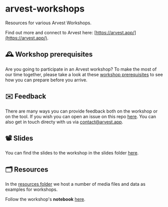 # arvest-workshops

Resources for various Arvest Workshops.

Find out more and connect to Arvest here: [https://arvest.app/](https://arvest.app/).

## 🕰️ Workshop prerequisites

Are you going to participate in an Arvest workshop? To make the most of our time together, please take a look at these [workshop prerequisites](/docs/workshop-prerequisites.md) to see how you can prepare before you arrive.

## ✉️ Feedback

There are many ways you can provide feedback both on the workshop or on the tool. If you wish you can open an issue on this repo [here](https://github.com/ARVEST-APP/arvest-workshops/issues). You can also get in touch directy with us via [contact@arvest.app](mailto:contact@arvest.app).

## 📽️ Slides

You can find the slides to the workshop in the slides folder [here](/slides/).

## 🗂️ Resources

In the [resources folder](/resources/) we host a number of media files and data as examples for workshops.

Follow the workshop's **notebook** [here](https://colab.research.google.com/github/ARVEST-APP/ml-notebooks/blob/main/_colab/workflows/distant-viewing/03-Video-Decomposition-Clustering/03-Video-Decomposition-Clustering.ipynb).